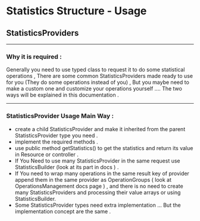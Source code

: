 # Statistics Structure - Usage
## StatisticsProviders

<hr>
 
### Why it is required : 
Generally you need to use  typed class to request it to do some statistical operations ,
There are some common StatisticsProviders made ready to use for you (They do some operations instead of you) ,
But you maybe need to make a custom one and customize your operations yourself .... The two ways will be explained in this documentation .

<hr>

### StatisticsProvider Usage Main Way : 
- create a child StatisticsProvider and make it inherited from the parent StatisticsProvider type you need .
- implement the required methods .
- use public method getStatistics() to get the statistics and return its value in Resource or controller .
- If You Need to use many StatisticsProvider in the same request use StatisticsBuilder (look at its part in docs )  .
- If You need to wrap many operations in the same result key of provider append them in the same provider as OperationGroups ( look at OperationsManagement docs page ) ,
and there is no need to create many StatisticsProviders and processing their value arrays or using StatisticsBuilder.
- Some StatisticsProvider types need extra implementation ... But the implementation concept are the same .
